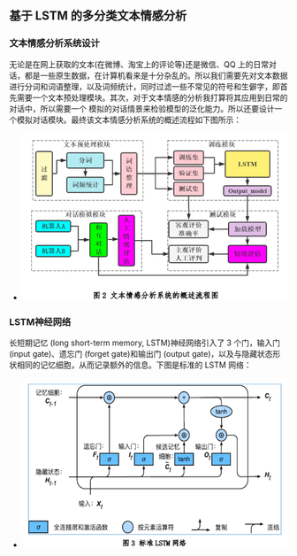 ## 基于 LSTM 的多分类文本情感分析
### 文本情感分析系统设计
无论是在网上获取的文本(在微博、淘宝上的评论等)还是微信、QQ 上的日常对话，都是一些原生数据，在计算机看来是十分杂乱的。所以我们需要先对文本数据进行分词和词语整理，以及词频统计，同时过滤一些不常见的符号和生僻字，即首先需要一个文本预处理模块。其次，对于文本情感的分析我打算将其应用到日常的对话中，所以需要一个
模拟的对话情景来检验模型的泛化能力。所以还要设计一个模拟对话模块。最终该文本情感分析系统的概述流程如下图所示：
- ![image](https://github.com/Laplacemon/NLP-LSTM/blob/main/img/system_describe.png)

### LSTM神经网络
长短期记忆 (long short-term memory, LSTM)神经网络引入了 3 个门，输入门(input gate)、遗忘门 (forget gate)和输出门 (output gate)，以及与隐藏状态形状相同的记忆细胞，从而记录额外的信息。下图是标准的 LSTM 网络：
- ![image](https://github.com/Laplacemon/NLP-LSTM/blob/main/img/LSTM-Nework.png)
